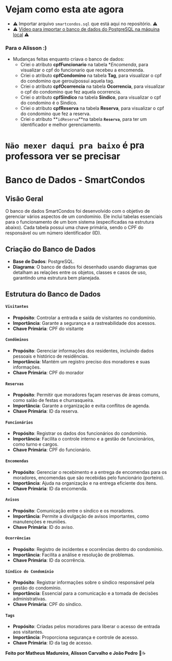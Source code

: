 # Vejam como esta ate agora
- ⚠️ Importar arquivo `smartcondos.sql` que está aqui no repositório. ⚠️
- ⚠️ [Vídeo para importar o banco de dados do PostgreSQL na máquina local](https://www.youtube.com/watch?v=ijB_YZNrv4E) ⚠️

### Para o Alisson :)
- Mudanças feitas enquanto criava o banco de dados:
	- Criei o atributo **cpfFuncionario** na tabela **Encomenda*, para visualizar o cpf do funcionario que recebeu a encomenda.
	- Criei o atributo **cpfCondomino** na tabela **Tag**, para visualizar o cpf do condomino que gerou/possui aquela tag.
	- Criei o atributo **cpfOcorrencia** na tabela **Ocorrencia**, para visualizar o cpf do condomino que fez aquela ocorrencia.
	- Criei o atributo **cpfSindico** na tabela **Sindico**, para visualizar o cpf do condomino é o Sindico.
	- Criei o atributo **cpfReserva** na tabela **Reserva**, para visualizar o cpf do condomino que fez a reserva.
	- Criei o atributo **`idReserva`**na tabela **`Reserva`**, para ter um identificador e melhor gerenciamento.


# `Não mexer daqui pra baixo` é pra professora ver se precisar

# Banco de Dados - SmartCondos

## Visão Geral
O banco de dados SmartCondos foi desenvolvido com o objetivo de gerenciar vários aspectos de um condomínio. Ele inclui tabelas essenciais para o funcionamento de um bom sistema (especificadas na estrutura abaixo). Cada tabela possui uma chave primária, sendo o CPF do responsável ou um número identificador (ID).

## Criação do Banco de Dados
- **Base de Dados**: PostgreSQL.
- **Diagrama**: O banco de dados foi desenhado usando diagramas que detalham as relações entre os objetos, classes e casos de uso, garantindo uma estrutura bem planejada.

## Estrutura do Banco de Dados
#### `Visitantes`
- **Propósito**: Controlar a entrada e saída de visitantes no condomínio.
- **Importância**: Garante a segurança e a rastreabilidade dos acessos.
- **Chave Primária**: CPF do visitante

#### `Condôminos`
- **Propósito**: Gerenciar informações dos residentes, incluindo dados pessoais e histórico de residências.
- **Importância**: Mantém um registro preciso dos moradores e suas informações.
- **Chave Primária**: CPF do morador

#### `Reservas`
- **Propósito**: Permitir que moradores façam reservas de áreas comuns, como salão de festas e churrasqueira.
- **Importância**: Garante a organização e evita conflitos de agenda.
- **Chave Primária**: ID da reserva.

#### `Funcionários`
- **Propósito**: Registrar os dados dos funcionários do condomínio.
- **Importância**: Facilita o controle interno e a gestão de funcionários, como turno e cargos.
- **Chave Primária**: CPF do funcionário.

#### `Encomendas`
- **Propósito**: Gerenciar o recebimento e a entrega de encomendas para os moradores, encomendas que são recebidas pelo funcionário (porteiro).
- **Importância**: Ajuda na organização e na entrega eficiente dos itens.
- **Chave Primária**: ID da encomenda.

#### `Avisos`
- **Propósito**: Comunicação entre o síndico e os moradores.
- **Importância**: Permite a divulgação de avisos importantes, como manutenções e reuniões.
- **Chave Primária**: ID do aviso.

#### `Ocorrências`
- **Propósito**: Registro de incidentes e ocorrências dentro do condomínio.
- **Importância**: Facilita a análise e resolução de problemas.
- **Chave Primária**: ID da ocorrência.

#### `Síndico do Condomínio`
- **Propósito**: Registrar informações sobre o síndico responsável pela gestão do condomínio.
- **Importância**: Essencial para a comunicação e a tomada de decisões administrativas.
- **Chave Primária**: CPF do síndico.

#### `Tags`
- **Propósito**: Criadas pelos moradores para liberar o acesso de entrada aos visitantes.
- **Importância**: Proporciona segurança e controle de acesso.
- **Chave Primária**: ID da tag de acesso.

**Feito por Matheus Madureira, Alisson Carvalho e João Pedro** 🧡☕

